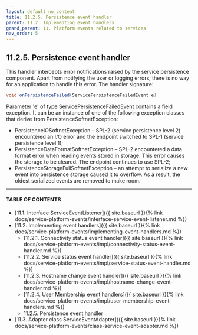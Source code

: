 ```yaml
---
layout: default_no_content
title: 11.2.5. Persistence event handler
parent: 11.2. Implementing event handlers
grand_parent: 11. Platform events related to services
nav_order: 5
---
```


## 11.2.5. Persistence event handler

This handler intercepts error notifications raised by the service persistence component. Apart from notifying the user or logging errors, there is no way for an application to handle this error. The handler signature:
```java
void onPersistenceFailed(ServicePersistenceFailedEvent e)
```
Parameter 'e' of type <span class="datatype">ServicePersistenceFailedEvent</span> contains a field <span class="field">exception</span>. It can be an instance of one of the following exception classes that derive from <span class="datatype">PersistenceSoftnetException</span>:
*	<span class="exception">PersistenceIOSoftnetException</span> – SPL-2 (service persistence level 2) encountered an I/O error and the endpoint switched to SPL-1 (service persistence level 1);
*	<span class="exception">PersistenceDataFormatSoftnetException</span> – SPL-2 encountered a data format error when reading events stored in storage. This error causes the storage to be cleared. The endpoint continues to use SPL-2;
*	<span class="exception">PersistenceStorageFullSoftnetException</span> – an attempt to serialize a new event into persistence storage caused it to overflow. As a result, the oldest serialized events are removed to make room.

---
#### TABLE OF CONTENTS
* [11.1. Interface ServiceEventListener]({{ site.baseurl }}{% link docs/service-platform-events/interface-service-event-listener.md %})
* [11.2. Implementing event handlers]({{ site.baseurl }}{% link docs/service-platform-events/implementing-event-handlers.md %})
	* [11.2.1. Connectivity status event handler]({{ site.baseurl }}{% link docs/service-platform-events/impl/connectivity-status-event-handler.md %})
	* [11.2.2. Service status event handler]({{ site.baseurl }}{% link docs/service-platform-events/impl/service-status-event-handler.md %})
	* [11.2.3. Hostname change event handler]({{ site.baseurl }}{% link docs/service-platform-events/impl/hostname-change-event-handler.md %})
	* [11.2.4. User Membership event handlers]({{ site.baseurl }}{% link docs/service-platform-events/impl/user-membership-event-handlers.md %})
	* 11.2.5. Persistence event handler
* [11.3. Adapter class ServiceEventAdapter]({{ site.baseurl }}{% link docs/service-platform-events/class-service-event-adapter.md %})